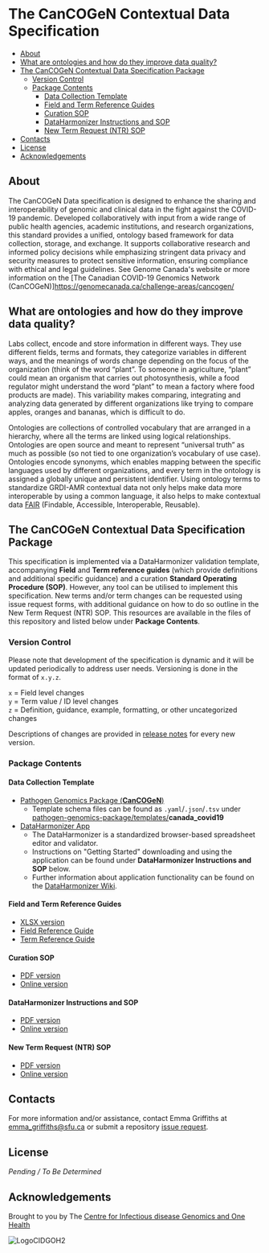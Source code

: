 # The CanCOGeN Contextual Data Specification

  - [About](#about)
  - [What are ontologies and how do they improve data quality?](#what-are-ontologies-and-how-do-they-improve-data-quality)
  - [The CanCOGeN Contextual Data Specification Package](#the-cancogen-contextual-data-specification-package)
    - [Version Control](#version-control)
    - [Package Contents](#package-contents)
      - [Data Collection Template](#data-collection-template)
      - [Field and Term Reference Guides](#field-and-term-reference-guides)
      - [Curation SOP](#curation-sop)
      - [DataHarmonizer Instructions and SOP](#dataharmonizer-instructions-and-sop)
      - [New Term Request (NTR) SOP](#new-term-request-ntr-sop)
  - [Contacts](#contacts)
  - [License](#license)
  - [Acknowledgements](#acknowledgements)

## About

The CanCOGeN Data specification is designed to enhance the sharing and interoperability of genomic and clinical data in the fight against the COVID-19 pandemic. Developed collaboratively with input from a wide range of public health agencies, academic institutions, and research organizations, this standard provides a unified, ontology based framework for data collection, storage, and exchange. It supports collaborative research and informed policy decisions while emphasizing stringent data privacy and security measures to protect sensitive information, ensuring compliance with ethical and legal guidelines. See Genome Canada's website or more information on the [The Canadian COVID-19 Genomics Network (CanCOGeN)]https://genomecanada.ca/challenge-areas/cancogen/

## What are ontologies and how do they improve data quality?

Labs collect, encode and store information in different ways. They use different fields, terms and formats, they categorize variables in different ways, and the meanings of words change depending on the focus of the organization (think of the word “plant”. To someone in agriculture, “plant” could mean an organism that carries out photosynthesis, while a food regulator might understand the word “plant” to mean a factory where food products are made). This variability makes comparing, integrating and analyzing data generated by different organizations like trying to compare apples, oranges and bananas, which is difficult to do.

Ontologies are collections of controlled vocabulary that are arranged in a hierarchy, where all the terms are linked using logical relationships. Ontologies are open source and meant to represent “universal truth” as much as possible (so not tied to one organization’s vocabulary of use case). Ontologies encode synonyms, which enables mapping between the specific languages used by different organizations, and every term in the ontology is assigned a globally unique and persistent identifier. Using ontology terms to standardize GRDI-AMR contextual data not only helps make data more interoperable by using a common language, it also helps to make contextual data [FAIR](https://www.go-fair.org/fair-principles/) (Findable, Accessible, Interoperable, Reusable).

## The CanCOGeN Contextual Data Specification Package

This specification is implemented via a DataHarmonizer validation template, accompanying **Field** and **Term reference guides** (which provide definitions and additional specific guidance) and a curation **Standard Operating Procedure (SOP)**. However, any tool can be utilised to implement this specification. New terms and/or term changes can be requested using issue request forms, with additional guidance on how to do so outline in the New Term Request (NTR) SOP. This resources are available in the files of this repository and listed below under **Package Contents**.

### Version Control

Please note that development of the specification is dynamic and it will be updated periodically to address user needs. Versioning is done in the format of `x.y.z`.

`x` = Field level changes <br>
`y` = Term value / ID level changes <br>
`z` = Definition, guidance, example, formatting, or other uncategorized changes

Descriptions of changes are provided in [release notes](https://github.com/cidgoh/CanCOGeN_One_Health/releases) for every new version.


### Package Contents

#### Data Collection Template
- [Pathogen Genomics Package (**CanCOGeN**)](https://github.com/cidgoh/pathogen-genomics-package/releases)
  - Template schema files can be found as `.yaml`/`.json`/`.tsv` under [pathogen-genomics-package/templates/](https://github.com/cidgoh/pathogen-genomics-package/tree/main/templates)**canada_covid19**
- [DataHarmonizer App](https://github.com/cidgoh/DataHarmonizer)
  - The DataHarmonizer is a standardized browser-based spreadsheet editor and validator.
  - Instructions on "Getting Started" downloading and using the application can be found under **DataHarmonizer Instructions and SOP** below.
  - Further information about application functionality can be found on the [DataHarmonizer Wiki](https://github.com/cidgoh/pathogen-genomics-package/wiki/DataHarmonizer-Getting-Started).

#### Field and Term Reference Guides
- [XLSX version](https://github.com/cidgoh/CanCOGeN_One_Health/blob/main/Reference%20Guide/CanCOGeN_Master-Reference-Guide_v1.0.0.xlsx)
- [Field Reference Guide](https://github.com/cidgoh/CanCOGeN_One_Health/blob/main/Reference%20Guide/CanCOGeN_Field-Reference-Guide_v1.0.0.pdf)
- [Term Reference Guide](https://github.com/cidgoh/CanCOGeN_One_Health/blob/main/Reference%20Guide/CanCOGeN_Term-Reference-Guide_v1.0.0.pdf)


#### Curation SOP
- [PDF version](https://github.com/cidgoh/CanCOGeN_One_Health/tree/main/SOPs)
- [Online version](https://docs.google.com/document/d/e/2PACX-1vR4UkqrLaj1-9jxmrNk9mZ4S4Siim8onPHqgdXKd9m1lOroXmekClfPsXlqgFDio1rWZW7lHArSAbOg/pub)

#### DataHarmonizer Instructions and SOP
- [PDF version](https://github.com/cidgoh/CanCOGeN_One_Health/tree/main/SOPs)
- [Online version]()

#### New Term Request (NTR) SOP
- [PDF version](https://github.com/cidgoh/CanCOGeN_One_Health/tree/main/SOPs)
- [Online version](https://docs.google.com/document/d/e/2PACX-1vSLfdjK53wqgq9kvrPfovwtBOUQGPEOetb4rMq9t1De5A6V1iHrGZzUPfIGp-KXk3_qLiiXLSdEB5tF/pub)

## Contacts
For more information and/or assistance, contact Emma Griffiths at emma_griffiths@sfu.ca or submit a repository [issue request](https://github.com/cidgoh/CanCOGeN_One_Health/issues).

## License

_Pending / To Be Determined_

## Acknowledgements

Brought to you by The [Centre for Infectious disease Genomics and One Health](https://cidgoh.ca/)

![LogoCIDGOH2](https://github.com/cidgoh/specification-repo-template/assets/48695054/87fa713d-8fd7-453d-8542-fc413069e842)
